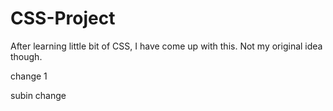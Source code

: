 # CSS-Project
After learning little bit of CSS, I have come up with this. Not my original idea though.

change 1

subin change
